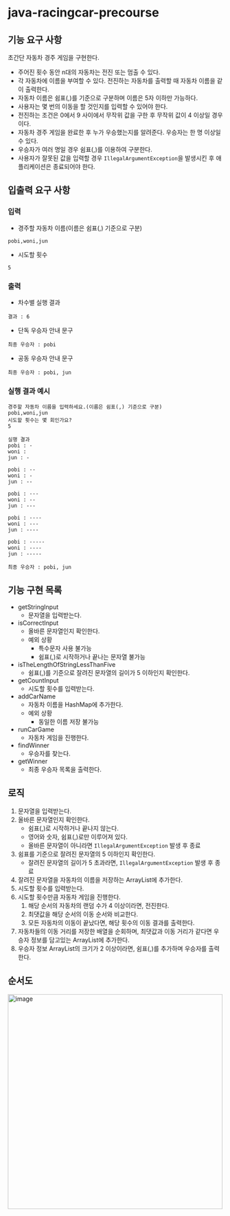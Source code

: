 # java-racingcar-precourse
## 기능 요구 사항

초간단 자동차 경주 게임을 구현한다.

- 주어진 횟수 동안 n대의 자동차는 전진 또는 멈출 수 있다.
- 각 자동차에 이름을 부여할 수 있다. 전진하는 자동차를 출력할 때 자동차 이름을 같이 출력한다.
- 자동차 이름은 쉼표(,)를 기준으로 구분하며 이름은 5자 이하만 가능하다. 
- 사용자는 몇 번의 이동을 할 것인지를 입력할 수 있어야 한다. 
- 전진하는 조건은 0에서 9 사이에서 무작위 값을 구한 후 무작위 값이 4 이상일 경우이다. 
- 자동차 경주 게임을 완료한 후 누가 우승했는지를 알려준다. 우승자는 한 명 이상일 수 있다. 
- 우승자가 여러 명일 경우 쉼표(,)를 이용하여 구분한다. 
- 사용자가 잘못된 값을 입력할 경우 `IllegalArgumentException`을 발생시킨 후 애플리케이션은 종료되어야 한다.

## 입출력 요구 사항

### 입력

- 경주할 자동차 이름(이름은 쉼표(,) 기준으로 구분)
````
pobi,woni,jun
````
- 시도할 횟수
````
5
````

### 출력

- 차수별 실행 결과

````
결과 : 6
````

- 단독 우승자 안내 문구
````
최종 우승자 : pobi
````
- 공동 우승자 안내 문구
````
최종 우승자 : pobi, jun
````

### 실행 결과 예시

````
경주할 자동차 이름을 입력하세요.(이름은 쉼표(,) 기준으로 구분)
pobi,woni,jun
시도할 횟수는 몇 회인가요?
5

실행 결과
pobi : -
woni : 
jun : -

pobi : --
woni : -
jun : --

pobi : ---
woni : --
jun : ---

pobi : ----
woni : ---
jun : ----

pobi : -----
woni : ----
jun : -----

최종 우승자 : pobi, jun
````

## 기능 구현 목록
- getStringInput
    - 문자열을 입력받는다.
- isCorrectInput
    - 올바른 문자열인지 확인한다.
    - 예외 상황
      - 특수문자 사용 불가능
      - 쉼표(,)로 시작하거나 끝나는 문자열 불가능
- isTheLengthOfStringLessThanFive
    - 쉼표(,)를 기준으로 잘려진 문자열의 길이가 5 이하인지 확인한다.
- getCountInput
    - 시도할 횟수를 입력받는다.
- addCarName
    - 자동차 이름을 HashMap에 추가한다.
    - 예외 상황
      - 동일한 이름 저장 불가능
- runCarGame
    - 자동차 게임을 진행한다.
- findWinner
  - 우승자를 찾는다.
- getWinner
  - 최종 우승자 목록을 출력한다.


## 로직

1. 문자열을 입력받는다.
2. 올바른 문자열인지 확인한다.
   - 쉼표(,)로 시작하거나 끝나지 않는다.
   - 영어와 숫자, 쉼표(,)로만 이루어져 있다.
   - 올바른 문자열이 아니라면 `IllegalArgumentException` 발생 후 종료
3. 쉼표를 기준으로 잘려진 문자열의 5 이하인지 확인한다.
    - 잘려진 문자열의 길이가 5 초과라면, `IllegalArgumentException` 발생 후 종료
4. 잘려진 문자열을 자동차의 이름을 저장하는 ArrayList에 추가한다.
5. 시도할 횟수를 입력받는다.
6. 시도할 횟수만큼 자동차 게임을 진행한다.
   1. 해당 순서의 자동차의 랜덤 수가 4 이상이라면, 전진한다.
   2. 최댓값을 해당 순서의 이동 순서와 비교한다.
   3. 모든 자동차의 이동이 끝났다면, 해당 횟수의 이동 결과를 출력한다.
7. 자동차들의 이동 거리를 저장한 배열을 순회하며, 최댓값과 이동 거리가 같다면 우승자 정보를 담고있는 ArrayList에 추가한다.
8. 우승자 정보 ArrayList의 크기가 2 이상이라면, 쉼표(,)를 추가하며 우승자를 출력한다.

## 순서도

<img width = "500" alt = "image" src="https://github.com/user-attachments/assets/6d63abf5-dfa9-4d2a-9d0e-d194c093622a">
